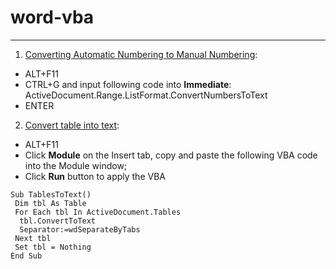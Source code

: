 # word-vba
---
1. [Converting Automatic Numbering to Manual Numbering](https://wordribbon.tips.net/T010248_Converting_Automatic_Numbering_to_Manual_Numbering.html):
  - ALT+F11
  - CTRL+G and input following code into **Immediate**: ActiveDocument.Range.ListFormat.ConvertNumbersToText
  - ENTER
2. [Convert table into text](https://www.extendoffice.com/documents/word/994-word-convert-multiple-tables-to-text.html):
 - ALT+F11
 - Click **Module** on the Insert tab, copy and paste the following VBA code into the Module window;
 - Click **Run** button to apply the VBA
 ```VBA
 Sub TablesToText()
  Dim tbl As Table
  For Each tbl In ActiveDocument.Tables
   tbl.ConvertToText 
   Separator:=wdSeparateByTabs
  Next tbl
  Set tbl = Nothing
 End Sub
 ```
